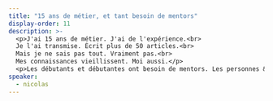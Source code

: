 ```yaml
---
title: "15 ans de métier, et tant besoin de mentors"
display-order: 11
description: >-
  <p>J'ai 15 ans de métier. J'ai de l'expérience.<br>
  Je l'ai transmise. Écrit plus de 50 articles.<br>
  Mais je ne sais pas tout. Vraiment pas.<br>
  Mes connaissances vieillissent. Moi aussi.</p>
  <p>Les débutants et débutantes ont besoin de mentors. Les personnes &laquo;&nbsp;expérimentées&nbsp;&raquo; aussi, car en fait… on ne l’est pas du tout. On est même des personnes toutes cruellement débutantes. Et même de plus en plus débutantes.</p>
speaker:
  - nicolas
---
```


